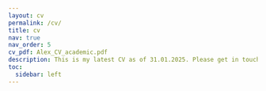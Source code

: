 ```yaml
---
layout: cv
permalink: /cv/
title: cv
nav: true
nav_order: 5
cv_pdf: Alex_CV_academic.pdf
description: This is my latest CV as of 31.01.2025. Please get in touch if you would like something more up-to-date!
toc:
  sidebar: left
---
```

